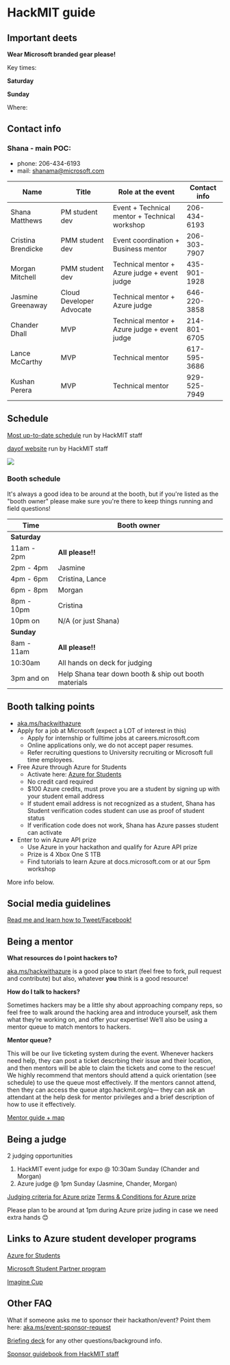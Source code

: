 # HackMIT guide

## Important deets
**Wear Microsoft branded gear please!** 

Key times:

**Saturday**


**Sunday**


Where:

 

## Contact info
### Shana - main POC: 
- phone: 206-434-6193
- mail: shanama@microsoft.com

| Name               | Title                    |  Role at the event                            | Contact info |
| ------------------ | ------------------------ | --------------------------------------------- | ------------ |
| Shana Matthews     | PM student dev           | Event + Technical mentor + Technical workshop | 206-434-6193 |
| Cristina Brendicke | PMM student dev          | Event coordination + Business mentor          | 206-303-7907 |
| Morgan Mitchell    | PMM student dev          | Technical mentor + Azure judge + event judge  | 435-901-1928 |
| Jasmine Greenaway  | Cloud Developer Advocate | Technical mentor + Azure judge                | 646-220-3858 |
| Chander Dhall      | MVP                      | Technical mentor + Azure judge + event judge  | 214-801-6705 |
| Lance McCarthy     | MVP                      | Technical mentor                              | 617-595-3686 |
| Kushan Perera      | MVP                      | Technical mentor                              | 929-525-7949 |




## Schedule
[Most up-to-date schedule](http://go.hackmit.org/sponsor-schedule) run by HackMIT staff

[dayof website](http://go.hackmit.org/dayof) run by HackMIT staff

![](hackmit_prelimschedule.png)

### Booth schedule
It's always a good idea to be around at the booth, but if you're listed as the "booth owner" please make sure you're there to keep things running and field questions!

| Time               | Booth owner                                           | 
| ------------------ | ----------------------------------------------------- |
| **Saturday**       |                                                       |
| 11am - 2pm         | **All please!!**                                      |
| 2pm - 4pm          | Jasmine                                               |
| 4pm - 6pm          | Cristina, Lance                                       |
| 6pm - 8pm          | Morgan                                                |
| 8pm - 10pm         | Cristina                                              |
| 10pm on            | N/A (or just Shana)                                   |
| **Sunday**         |                                                       |
| 8am - 11am         | **All please!!**                                      |
| 10:30am            | All hands on deck for judging                         |
| 3pm and on         | Help Shana tear down booth & ship out booth materials |  

## Booth talking points
- [aka.ms/hackwithazure](https://aka.ms/hackwithazure)
- Apply for a job at Microsoft (expect a LOT of interest in this)
   - Apply for internship or fulltime jobs at careers.microsoft.com
   - Online applications only, we do not accept paper resumes.
   - Refer recruiting questions to University recruiting or Microsoft full time employees.
- Free Azure through Azure for Students
   - Activate here: [Azure for Students](https://aka.ms/a4s)
   - No credit card required
   - $100 Azure credits, must prove you are a student by signing up with your student email address
   - If student email address is not recognized as a student, Shana has Student verification codes student can use as proof of student status
   - If verification code does not work, Shana has Azure passes student can activate
- Enter to win Azure API prize
   - Use Azure in your hackathon and qualify for Azure API prize
   - Prize is 4 Xbox One S 1TB
   - Find tutorials to learn Azure at docs.microsoft.com or at our 5pm workshop

     
More info below.


## Social media guidelines
[Read me and learn how to Tweet/Facebook!](../socialguidance.pdf)

## Being a mentor
**What resources do I point hackers to?**

[aka.ms/hackwithazure](https://aka.ms/hackwithazure) is a good place to start (feel free to fork, pull request and contribute) but also, whatever **you** think is a good resource!

**How do I talk to hackers?​** 

Sometimes hackers may be a little shy about approaching company reps, so feel free to walk around the hacking area and introduce yourself, ask them what they’re working on, and offer your expertise! We’ll also be using a mentor queue to match mentors to hackers.

**Mentor queue?**​ ​

This will be our live ticketing system during the event. Whenever hackers need help, they can post a ticket descrbing their issue and their location, and then mentors will be able to claim the tickets and come to the rescue! We highly recommend that mentors should attend a quick orientation (see schedule) to use the queue most effectively. If the mentors cannot attend, then they can access the queue at ​go.hackmit.org/q​— they can ask an attendant at the help desk for mentor privileges and a brief description of how to use it effectively.


[Mentor guide + map](hackmit_mentorguide.pdf)

## Being a judge
2 judging opportunities
1. HackMIT event judge for expo @ 10:30am Sunday (Chander and Morgan)
1. Azure judge @ 1pm Sunday (Jasmine, Chander, Morgan)

[Judging criteria for Azure prize](../hackjudging.png)
[Terms & Conditions for Azure prize](TCs.pdf)

Please plan to be around at 1pm during Azure prize juding in case we need extra hands 😊

## Links to Azure student developer programs
[Azure for Students](https://aka.ms/a4s)

[Microsoft Student Partner program](https://imagine.microsoft.com/en-us/msp)

[Imagine Cup](https://imaginecup.microsoft.com/en-us/Events?id=0)

## Other FAQ
What if someone asks me to sponsor their hackathon/event?
Point them here: [aka.ms/event-sponsor-request](https://aka.ms/event-sponsor-request)

[Briefing deck](hackmit_briefingdeck.pdf) for any other questions/background info.

[Sponsor guidebook from HackMIT staff](hackmit_sponsorshipguide.pdf)

